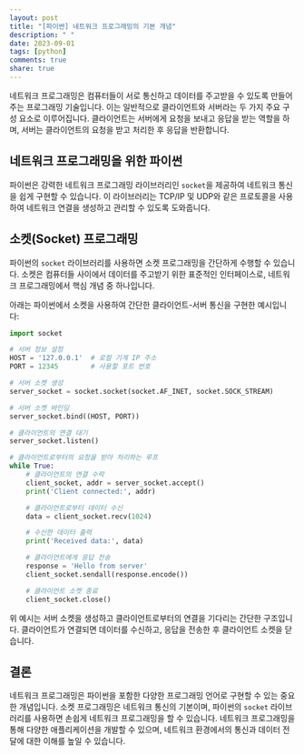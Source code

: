```yaml
---
layout: post
title: "[파이썬] 네트워크 프로그래밍의 기본 개념"
description: " "
date: 2023-09-01
tags: [python]
comments: true
share: true
---
```


네트워크 프로그래밍은 컴퓨터들이 서로 통신하고 데이터를 주고받을 수 있도록 만들어주는 프로그래밍 기술입니다. 이는 일반적으로 클라이언트와 서버라는 두 가지 주요 구성 요소로 이루어집니다. 클라이언트는 서버에게 요청을 보내고 응답을 받는 역할을 하며, 서버는 클라이언트의 요청을 받고 처리한 후 응답을 반환합니다.

## 네트워크 프로그래밍을 위한 파이썬

파이썬은 강력한 네트워크 프로그래밍 라이브러리인 `socket`을 제공하여 네트워크 통신을 쉽게 구현할 수 있습니다. 이 라이브러리는 TCP/IP 및 UDP와 같은 프로토콜을 사용하여 네트워크 연결을 생성하고 관리할 수 있도록 도와줍니다.

## 소켓(Socket) 프로그래밍

파이썬의 `socket` 라이브러리를 사용하면 소켓 프로그래밍을 간단하게 수행할 수 있습니다. 소켓은 컴퓨터들 사이에서 데이터를 주고받기 위한 표준적인 인터페이스로, 네트워크 프로그래밍에서 핵심 개념 중 하나입니다.

아래는 파이썬에서 소켓을 사용하여 간단한 클라이언트-서버 통신을 구현한 예시입니다:

```python
import socket

# 서버 정보 설정
HOST = '127.0.0.1'  # 로컬 기계 IP 주소
PORT = 12345        # 사용할 포트 번호

# 서버 소켓 생성
server_socket = socket.socket(socket.AF_INET, socket.SOCK_STREAM)

# 서버 소켓 바인딩
server_socket.bind((HOST, PORT))

# 클라이언트의 연결 대기
server_socket.listen()

# 클라이언트로부터의 요청을 받아 처리하는 루프
while True:
    # 클라이언트의 연결 수락
    client_socket, addr = server_socket.accept()
    print('Client connected:', addr)

    # 클라이언트로부터 데이터 수신
    data = client_socket.recv(1024)

    # 수신한 데이터 출력
    print('Received data:', data)

    # 클라이언트에게 응답 전송
    response = 'Hello from server'
    client_socket.sendall(response.encode())

    # 클라이언트 소켓 종료
    client_socket.close()
```

위 예시는 서버 소켓을 생성하고 클라이언트로부터의 연결을 기다리는 간단한 구조입니다. 클라이언트가 연결되면 데이터를 수신하고, 응답을 전송한 후 클라이언트 소켓을 닫습니다.

## 결론

네트워크 프로그래밍은 파이썬을 포함한 다양한 프로그래밍 언어로 구현할 수 있는 중요한 개념입니다. 소켓 프로그래밍은 네트워크 통신의 기본이며, 파이썬의 `socket` 라이브러리를 사용하면 손쉽게 네트워크 프로그래밍을 할 수 있습니다. 네트워크 프로그래밍을 통해 다양한 애플리케이션을 개발할 수 있으며, 네트워크 환경에서의 통신과 데이터 전달에 대한 이해를 높일 수 있습니다.